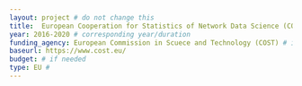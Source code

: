 ```yaml
---
layout: project # do not change this
title: 	European Cooperation for Statistics of Network Data Science (COSTNET)	# title of the project
year: 2016-2020	# corresponding year/duration
funding_agency: European Commission in Scuece and Technology (COST) # if needed
baseurl: https://www.cost.eu/
budget: # if needed
type: EU #
---
```


